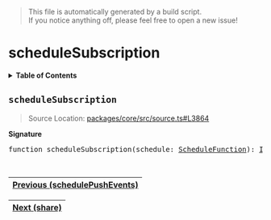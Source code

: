> This file is automatically generated by a build script.<br>If you notice anything off, please feel free to open a new issue!

# scheduleSubscription

<details><summary><b>Table of Contents</b></summary><br>

1. [<code>scheduleSubscription</code>](#scheduleSubscription)</details>

## <a name="scheduleSubscription"></a><code>scheduleSubscription</code>

> Source Location: [packages\/core\/src\/source.ts#L3864](..\/..\/packages\/core\/src\/source.ts#L3864)

<b>Signature</b>

<pre>function scheduleSubscription(schedule: <a href="../05-api-schedule-functions/00-ScheduleFunction.md#ScheduleFunction">ScheduleFunction</a>): <a href="../01-api-basics/04-Operator.md#IdentityOperator">IdentityOperator</a></pre><br>

| [Previous \(schedulePushEvents\)](059-schedulePushEvents.md#readme) |
| --- |

<div align="right">

| [Next \(share\)](061-share.md#readme) |
| --- |
</div>
